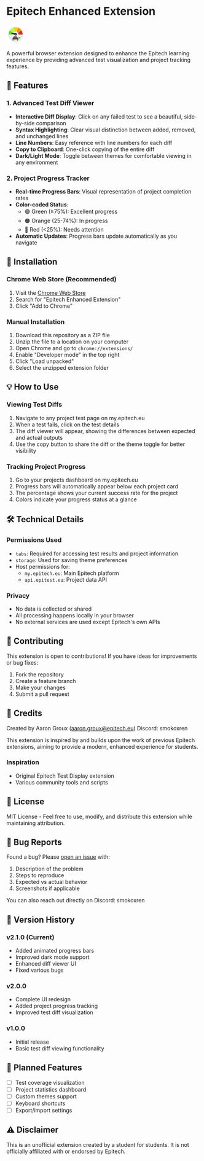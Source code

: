 # Epitech Enhanced Extension

![Extension Logo](icon128.png)

A powerful browser extension designed to enhance the Epitech learning experience by providing advanced test visualization and project tracking features.

## 🎯 Features

### 1. Advanced Test Diff Viewer
- **Interactive Diff Display**: Click on any failed test to see a beautiful, side-by-side comparison
- **Syntax Highlighting**: Clear visual distinction between added, removed, and unchanged lines
- **Line Numbers**: Easy reference with line numbers for each diff
- **Copy to Clipboard**: One-click copying of the entire diff
- **Dark/Light Mode**: Toggle between themes for comfortable viewing in any environment

### 2. Project Progress Tracker
- **Real-time Progress Bars**: Visual representation of project completion rates
- **Color-coded Status**: 
  - 🟢 Green (≥75%): Excellent progress
  - 🟠 Orange (25-74%): In progress
  - 🔴 Red (<25%): Needs attention
- **Automatic Updates**: Progress bars update automatically as you navigate

## 🚀 Installation

### Chrome Web Store (Recommended)
1. Visit the [Chrome Web Store](https://chrome.google.com/webstore)
2. Search for "Epitech Enhanced Extension"
3. Click "Add to Chrome"

### Manual Installation
1. Download this repository as a ZIP file
2. Unzip the file to a location on your computer
3. Open Chrome and go to `chrome://extensions/`
4. Enable "Developer mode" in the top right
5. Click "Load unpacked"
6. Select the unzipped extension folder

## 💡 How to Use

### Viewing Test Diffs
1. Navigate to any project test page on my.epitech.eu
2. When a test fails, click on the test details
3. The diff viewer will appear, showing the differences between expected and actual outputs
4. Use the copy button to share the diff or the theme toggle for better visibility

### Tracking Project Progress
1. Go to your projects dashboard on my.epitech.eu
2. Progress bars will automatically appear below each project card
3. The percentage shows your current success rate for the project
4. Colors indicate your progress status at a glance

## 🛠 Technical Details

### Permissions Used
- `tabs`: Required for accessing test results and project information
- `storage`: Used for saving theme preferences
- Host permissions for:
  - `my.epitech.eu`: Main Epitech platform
  - `api.epitest.eu`: Project data API

### Privacy
- No data is collected or shared
- All processing happens locally in your browser
- No external services are used except Epitech's own APIs

## 🤝 Contributing

This extension is open to contributions! If you have ideas for improvements or bug fixes:

1. Fork the repository
2. Create a feature branch
3. Make your changes
4. Submit a pull request

## 🙏 Credits

Created by Aaron Groux (aaron.groux@epitech.eu)
Discord: smokoxren

This extension is inspired by and builds upon the work of previous Epitech extensions, aiming to provide a modern, enhanced experience for students.

### Inspiration
- Original Epitech Test Display extension
- Various community tools and scripts

## 📝 License

MIT License - Feel free to use, modify, and distribute this extension while maintaining attribution.

## 🐛 Bug Reports

Found a bug? Please [open an issue](https://github.com/yourusername/epitech-enhanced-extension/issues) with:

1. Description of the problem
2. Steps to reproduce
3. Expected vs actual behavior
4. Screenshots if applicable

You can also reach out directly on Discord: smokoxren

## 🔄 Version History

### v2.1.0 (Current)
- Added animated progress bars
- Improved dark mode support
- Enhanced diff viewer UI
- Fixed various bugs

### v2.0.0
- Complete UI redesign
- Added project progress tracking
- Improved test diff visualization

### v1.0.0
- Initial release
- Basic test diff viewing functionality

## 🔮 Planned Features

- [ ] Test coverage visualization
- [ ] Project statistics dashboard
- [ ] Custom themes support
- [ ] Keyboard shortcuts
- [ ] Export/import settings

## ⚠️ Disclaimer

This is an unofficial extension created by a student for students. It is not officially affiliated with or endorsed by Epitech.